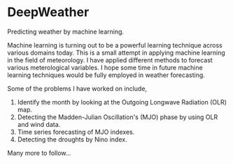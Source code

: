 # DeepWeather
Predicting weather by machine learning.

Machine learning is turning out to be a powerful learning technique across various domains today. This is a small attempt in applying machine learning in the field of meteorology. I have applied different methods to forecast various meterological variables. I hope some time in future machine learning techniques would be fully employed in weather forecasting.

Some of the problems I have worked on include,

1. Identify the month by looking at the Outgoing Longwave Radiation (OLR) map.
2. Detecting the Madden-Julian Oscillation's (MJO) phase by using OLR and wind data.
3. Time series forecasting of MJO indexes.
4. Detecting the droughts by Nino index.

Many more to follow...
